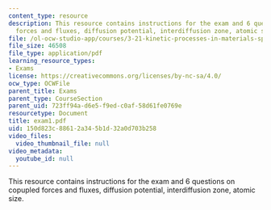 ```yaml
---
content_type: resource
description: This resource contains instructions for the exam and 6 questions on copupled
  forces and fluxes, diffusion potential, interdiffusion zone, atomic size.
file: /ol-ocw-studio-app/courses/3-21-kinetic-processes-in-materials-spring-2006/150d823c88612a345b1d32a0d703b258_exam1.pdf
file_size: 46508
file_type: application/pdf
learning_resource_types:
- Exams
license: https://creativecommons.org/licenses/by-nc-sa/4.0/
ocw_type: OCWFile
parent_title: Exams
parent_type: CourseSection
parent_uid: 723ff94a-d6e5-f9ed-c0af-58d61fe0769e
resourcetype: Document
title: exam1.pdf
uid: 150d823c-8861-2a34-5b1d-32a0d703b258
video_files:
  video_thumbnail_file: null
video_metadata:
  youtube_id: null
---
```

This resource contains instructions for the exam and 6 questions on copupled forces and fluxes, diffusion potential, interdiffusion zone, atomic size.